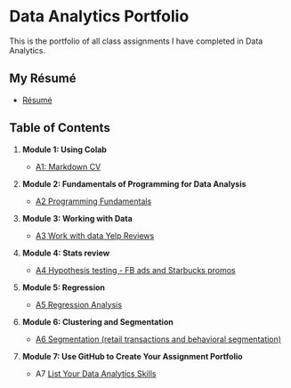 # Data Analytics Portfolio
This is the portfolio of all class assignments I have completed in Data Analytics.

## My Résumé
- [Résumé](https://drive.google.com/file/d/1mgJmtAA7lAeucISz6OD9h0DDQt0CMzvq/view?usp=sharing)

## Table of Contents
1. **Module 1: Using Colab**
   - [A1: Markdown CV](https://drive.google.com/file/d/1mgJmtAA7lAeucISz6OD9h0DDQt0CMzvq/view?usp=sharing)
   
2. **Module 2: Fundamentals of Programming for Data Analysis**
   - [A2 Programming Fundamentals](https://drive.google.com/file/d/1uSzh6bPEqOdk2QUFdMcpQhds9AvZ0MlB/view?usp=sharing)
   
3. **Module 3: Working with Data**
   - [A3 Work with data Yelp Reviews](https://drive.google.com/file/d/1MQBo1Dv8LCxNXxobGxWruijWzbA3rl6I/view?usp=sharing)
  
4. **Module 4: Stats review**
   - [A4 Hypothesis testing - FB ads and Starbucks promos](https://drive.google.com/file/d/1sgcaKHJK6pfmMbPI1R1poPJsx7mgKPir/view?usp=sharing)

5. **Module 5: Regression**
   - [A5 Regression Analysis](https://drive.google.com/file/d/1ac-4CKhzIPsrn1HZ3HNJ8xNQR7-80Wc1/view?usp=sharing)

6. **Module 6: Clustering and Segmentation**
   - [A6 Segmentation (retail transactions and behavioral segmentation)](https://drive.google.com/file/d/1VL-i5A3cxmr8LceTbvPdGFCU1zFDk5_3/view?usp=sharing)
   
7. **Module 7: Use GitHub to Create Your Assignment Portfolio**
    - A7 [List Your Data Analytics Skills](https://github.com/vvalle829/Data_Analytics#readme)
